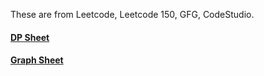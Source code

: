 
These are from Leetcode, Leetcode 150, GFG, CodeStudio.

#### [DP Sheet](https://gist.github.com/yashasviyadav1/bd2d2f2413a67247618c75d9f631ded2)

#### [Graph Sheet](https://gist.github.com/yashasviyadav1/25305d4607b4d0a9ed39bcbd259a34cf)
